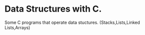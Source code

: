 # Data Structures with C.
Some C programs that operate data stuctures. (Stacks,Lists,Linked Lists,Arrays)

